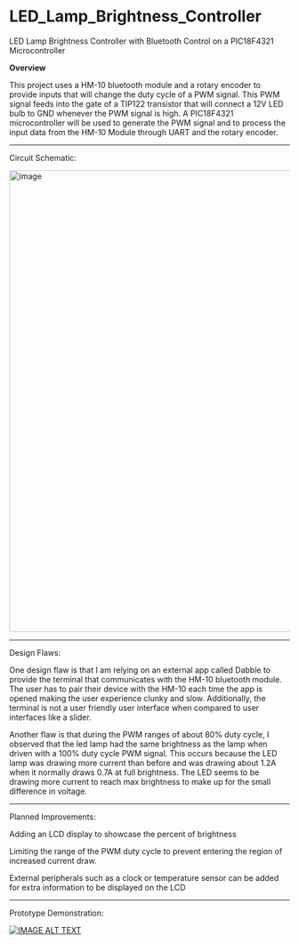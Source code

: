 # LED_Lamp_Brightness_Controller
LED Lamp Brightness Controller with Bluetooth Control on a PIC18F4321 Microcontroller

**Overview**

This project uses a HM-10 bluetooth module and a rotary encoder to provide inputs that will change the duty cycle of a PWM signal. This PWM signal feeds into the gate of a TIP122 transistor that will connect a 12V LED bulb to GND whenever the PWM signal is high.
A PIC18F4321 microcontroller will be used to generate the PWM signal and to process the input data from the HM-10 Module through UART and the rotary encoder.

****

Circuit Schematic:

<img width="830" alt="image" src="https://github.com/pileofhay/LED_Lamp_Brightness_Controller/assets/130268332/0365521b-c376-42d5-b13d-398694968bbb">


****

Design Flaws:

One design flaw is that I am relying on an external app called Dabble to provide the terminal that communicates with the HM-10 bluetooth module. The user has to pair their device with the HM-10 each time the app is opened making the user experience clunky and slow. Additionally, the terminal is not a user friendly user interface when compared to user interfaces like a slider. 

Another flaw is that during the PWM ranges of about 80% duty cycle, I observed that the led lamp had the same brightness as the lamp when driven with a 100% duty cycle PWM signal. This occurs because the LED lamp was drawing more current than before and was drawing about 1.2A when it normally draws 0.7A at full brightness. The LED seems to be drawing more current to reach max brightness to make up for the small difference in voltage.

****

Planned Improvements:

Adding an LCD display to showcase the percent of brightness

Limiting the range of the PWM duty cycle to prevent entering the region of increased current draw.

External peripherals such as a clock or temperature sensor can be added for extra information to be displayed on the LCD

****

Prototype Demonstration:

[![IMAGE ALT TEXT](http://img.youtube.com/vi/NrTSRcypTo4/0.jpg)](http://www.youtube.com/watch?v=NrTSRcypTo4 "LED Lamp Brightness Controller Prototype Demonstration")
